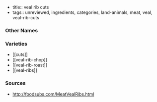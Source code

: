 - title:: veal rib cuts
- tags:: unreviewed, ingredients, categories, land-animals, meat, veal, veal-rib-cuts


### Other Names


### Varieties

* [[cuts]]
* [[veal-rib-chop]]
* [[veal-rib-roast]]
* [[veal-ribs]]

### Sources
* http://foodsubs.com/MeatVealRibs.html
